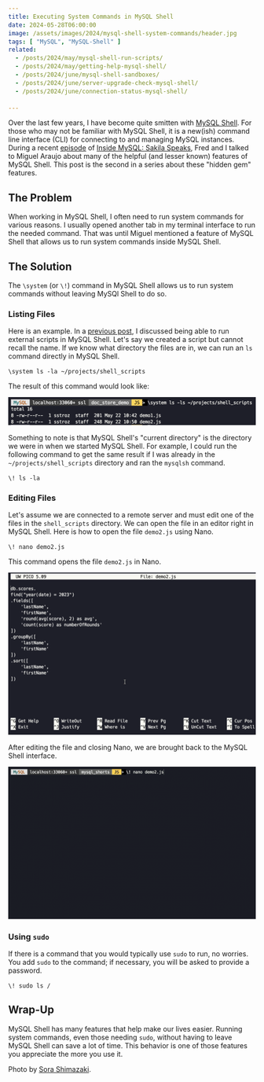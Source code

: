 ```yaml
---
title: Executing System Commands in MySQL Shell
date: 2024-05-28T06:00:00
image: /assets/images/2024/mysql-shell-system-commands/header.jpg
tags: [ "MySQL", "MySQL-Shell" ]
related:
  - /posts/2024/may/mysql-shell-run-scripts/
  - /posts/2024/may/getting-help-mysql-shell/
  - /posts/2024/june/mysql-shell-sandboxes/
  - /posts/2024/june/server-upgrade-check-mysql-shell/
  - /posts/2024/june/connection-status-mysql-shell/

---
```


Over the last few years, I have become quite smitten with [MySQL Shell](https://dev.mysql.com/doc/mysql-shell/8.0/en/). For those who may not be familiar with MySQL Shell, it is a new(ish) command line interface (CLI) for connecting to and managing MySQL instances. During a recent [episode](https://insidemysql.libsyn.com/mysql-shell-does-all-the-things) of [Inside MySQL: Sakila Speaks](https://insidemysql.libsyn.com/), Fred and I talked to Miguel Araujo about many of the helpful (and lesser known) features of MySQL Shell. This post is the second in a series about these "hidden gem" features.

## The Problem

When working in MySQL Shell, I often need to run system commands for various reasons. I usually opened another tab in my terminal interface to run the needed command. That was until Miguel mentioned a feature of MySQL Shell that allows us to run system commands inside MySQL Shell.

## The Solution

The `\system` (or `\!`) command in MySQL Shell allows us to run system commands without leaving MySQl Shell to do so.

### Listing Files

Here is an example. In a [previous post](/posts/2024/may/mysql-shell-run-scripts/), I discussed being able to run external scripts in MySQL Shell. Let's say we created a script but cannot recall the name. If we know what directory the files are in, we can run an `ls` command directly in MySQL Shell.

```shell
\system ls -la ~/projects/shell_scripts
```

The result of this command would look like:

![Result of listing files in a directory](/assets/images/2024/mysql-shell-system-commands/img_01.png)

Something to note is that MySQL Shell's "current directory" is the directory we were in when we started MySQL Shell. For example, I could run the following command to get the same result if I was already in the `~/projects/shell_scripts` directory and ran the `mysqlsh` command.

```shell
\! ls -la
```

### Editing Files

Let's assume we are connected to a remote server and must edit one of the files in the `shell_scripts` directory. We can open the file in an editor right in MySQL Shell. Here is how to open the file `demo2.js` using Nano.

```shell
\! nano demo2.js
```

This command opens the file `demo2.js` in Nano.

![JavaScript code displayed in Nano](/assets/images/2024/mysql-shell-system-commands/img_03.png)

After editing the file and closing Nano, we are brought back to the MySQL Shell interface.

<div><img src="/assets/images/2024/mysql-shell-system-commands/img_02.gif" alt="Animated image of opening a file in nano"></div>

### Using `sudo`

If there is a command that you would typically use `sudo` to run, no worries. You add `sudo` to the command; if necessary, you will be asked to provide a password.

```shell
\! sudo ls /
```

## Wrap-Up

MySQL Shell has many features that help make our lives easier. Running system commands, even those needing `sudo`, without having to leave MySQL Shell can save a lot of time. This behavior is one of those features you appreciate the more you use it.


Photo by [Sora Shimazaki](https://www.pexels.com/photo/crop-cyber-spy-hacking-system-while-typing-on-laptop-5935794/).